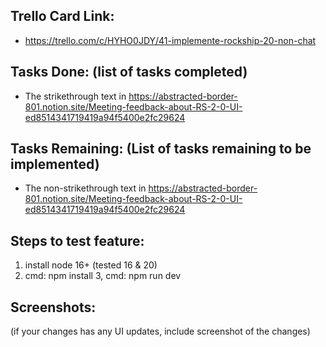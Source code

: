  ## Trello Card Link:

  - https://trello.com/c/HYHO0JDY/41-implemente-rockship-20-non-chat

 ## Tasks Done: (list of tasks completed)

  - The strikethrough text in https://abstracted-border-801.notion.site/Meeting-feedback-about-RS-2-0-UI-ed8514341719419a94f5400e2fc29624

 ## Tasks Remaining: (List of tasks remaining to be implemented)

 - The non-strikethrough text in https://abstracted-border-801.notion.site/Meeting-feedback-about-RS-2-0-UI-ed8514341719419a94f5400e2fc29624 

 ## Steps to test feature:
 1. install node 16+ (tested 16 & 20)
 2. cmd: npm install
 3, cmd: npm run dev

 ## Screenshots:

  (if your changes has any UI updates, include screenshot of 
  the changes)